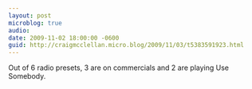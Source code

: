 ```yaml
---
layout: post
microblog: true
audio: 
date: 2009-11-02 18:00:00 -0600
guid: http://craigmcclellan.micro.blog/2009/11/03/t5383591923.html
---
```

Out of 6 radio presets, 3 are on commercials and 2 are playing Use Somebody.
